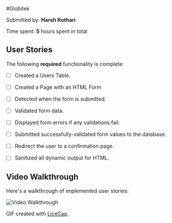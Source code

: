 #Globitek

Submitted by: **Harsh Kothari**

Time spent: **5** hours spent in total

## User Stories

The following **required** functionality is complete:
* [ ] Created a Users Table.
* [ ] Created a Page with an HTML Form
* [ ] Detected when the form is submitted.
* [ ] Validated form data.
* [ ] Displayed form errors if any validations fail.
* [ ] Submitted successfully-validated form values to the database.
* [ ] Redirect the user to a confirmation page.
* [ ] Sanitized all dynamic output for HTML.


## Video Walkthrough

Here's a walkthrough of implemented user stories:

<img src='http://imgur.com/a/6ZTAZ' title='Codepath week 1' width='' alt='Video Walkthrough' />

GIF created with [LiceCap](http://www.cockos.com/licecap/).
